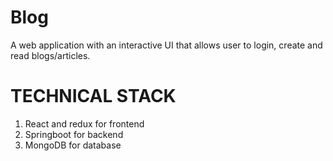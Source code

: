 # Blog
A web application with an interactive UI that allows user to login, create and read blogs/articles.

# TECHNICAL STACK
1. React and redux for frontend
2. Springboot for backend
3. MongoDB for database
